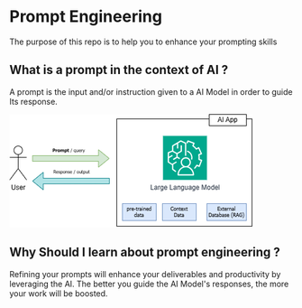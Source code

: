 # Prompt Engineering

The purpose of this repo is to help you to enhance your prompting skills

## What is a prompt in the context of AI ?

A prompt is the input and/or instruction given to a AI Model in order to guide Its response.

![prompt_engineering](./diagrams/prompt_engineering.png)

## Why Should I learn about prompt engineering ?

Refining your prompts will enhance your deliverables and productivity by leveraging the AI. The better you guide the AI Model's responses, the more your work will be boosted.

## 

